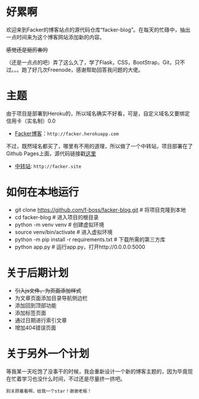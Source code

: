 好累啊
===
欢迎来到Facker的博客站点的源代码仓库“facker-blog”。在每天的忙碌中，抽出一点时间来为这个博客网站添加新的内容。

~~感觉还是挺厉害的~~

（还是一点点的吧）弄了这么久了，学了Flask，CSS，BootStrap，Git，只不过。。。跑了好几次Freenode，感谢帮助回答我问题的大佬。

主题
===
由于项目是部署到Heroku的，所以域名确实不好看，可是，自定义域名又要绑定信用卡（实名制）0.0

+ [Facker博客](http://facker.herokuapp.com)：`http://facker.herokuapp.com`

不过，既然域名都买了，哪里有不用的道理，所以做了一个中转站，项目部署在了Github Pages上面，源代码链接戳[这里](https://github.com/f-boss/Transfer-station)

+ [中转站](http://facker.site): `http://facker.site`

如何在本地运行
===
+ git clone https://github.com/f-boss/facker-blog.git # 将项目克隆到本地
+ cd facker-blog # 进入项目的根目录
+ python -m venv venv # 创建虚拟环境
+ source venv/bin/activate # 进入虚拟环境
+ python -m pip install -r requirements.txt # 下载所需的第三方库
+ python app.py # 运行app.py，打开http://0.0.0.0:5000 

关于后期计划
===
+ ~~引入js文件，为页面添加样式~~
+ 为文章页面添加目录导航侧边栏
+ 添加回到顶部功能
+ 添加标签页面
+ 通过日期进行索引文章
+ 增加404错误页面

关于另外一个计划
===
等我某一天吃饱了没事干的时候，我会重新设计一个新的博客主题的，因为毕竟现在忙着学习也没什么时间，不过还是尽量挤一挤吧。

`别关顾着看啊，给我一个star！谢谢老板！`
